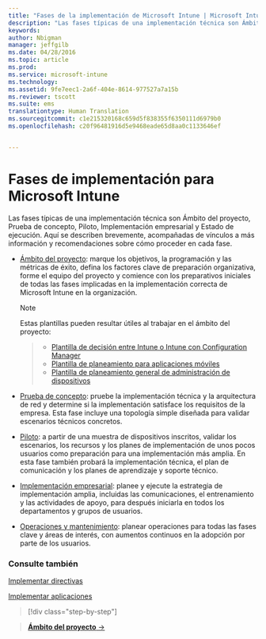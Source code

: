 ```yaml
---
title: "Fases de la implementación de Microsoft Intune | Microsoft Intune"
description: "Las fases típicas de una implementación técnica son Ámbito del proyecto, Prueba de concepto, Piloto, Implementación empresarial y Estado de ejecución."
keywords: 
author: Nbigman
manager: jeffgilb
ms.date: 04/28/2016
ms.topic: article
ms.prod: 
ms.service: microsoft-intune
ms.technology: 
ms.assetid: 9fe7eec1-2a6f-404e-8614-977527a7a15b
ms.reviewer: tscott
ms.suite: ems
translationtype: Human Translation
ms.sourcegitcommit: c1e215320168c659d5f838355f6350111d6979b0
ms.openlocfilehash: c20f96481916d5e9468eade65d8aa0c1133646ef


---
```



# Fases de implementación para Microsoft Intune
Las fases típicas de una implementación técnica son Ámbito del proyecto, Prueba de concepto, Piloto, Implementación empresarial y Estado de ejecución. Aquí se describen brevemente, acompañadas de vínculos a más información y recomendaciones sobre cómo proceder en cada fase.

-   [Ámbito del proyecto](project-scope.md): marque los objetivos, la programación y las métricas de éxito, defina los factores clave de preparación organizativa, forme el equipo del proyecto y comience con los preparativos iniciales de todas las fases implicadas en la implementación correcta de Microsoft Intune en la organización.
     > [!NOTE]           
       Estas plantillas pueden resultar útiles al trabajar en el ámbito del proyecto:
        
    >- [Plantilla de decisión entre Intune o Intune con Configuration Manager](https://gallery.technet.microsoft.com/Intune-or-Intune-with-900e8a78)
    >- [Plantilla de planeamiento para aplicaciones móviles](https://gallery.technet.microsoft.com/Mobile-app-planning-18689d59)
    >- [Plantilla de planeamiento general de administración de dispositivos](https://gallery.technet.microsoft.com/General-device-management-334c3792)
    

-   [Prueba de concepto](proof-of-concept.md): pruebe la implementación técnica y la arquitectura de red y determine si la implementación satisface los requisitos de la empresa. Esta fase incluye una topología simple diseñada para validar escenarios técnicos concretos.  

-   [Piloto](pilot.md): a partir de una muestra de dispositivos inscritos, validar los escenarios, los recursos y los planes de implementación de unos pocos usuarios como preparación para una implementación más amplia.  En esta fase también probará la implementación técnica, el plan de comunicación y los planes de aprendizaje y soporte técnico.
-   [Implementación empresarial](enterprise-rollout.md): planee y ejecute la estrategia de implementación amplia, incluidas las comunicaciones, el entrenamiento y las actividades de apoyo, para después iniciarla en todos los departamentos y grupos de usuarios.

-   [Operaciones y mantenimiento](operations-and-maintenance.md): planear operaciones para todas las fases clave y áreas de interés, con aumentos continuos en la adopción por parte de los usuarios.

### Consulte también

[Implementar directivas](policy-rollout.md)

[Implementar aplicaciones](application-rollout.md)


<!--
These should be linked to topics in the plan & design section once it is back in the TOC
## Rolling out policies and apps
These topics will help you plan for the rollout of new policies and apps:
-   **[Roll out policies](policy-rollout.md)**

-   **[Roll out apps](application-rollout.md)**
-->


>[!div class="step-by-step"]

>[**Ámbito del proyecto** &rarr;](project-scope.md)  



<!--HONumber=Jul16_HO3-->


